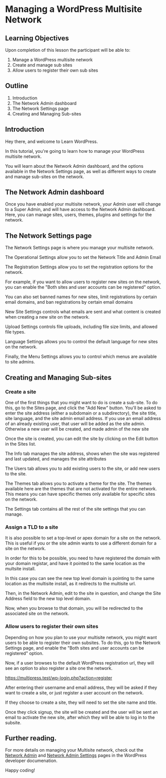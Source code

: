 # Managing a WordPress Multisite Network

## Learning Objectives

Upon completion of this lesson the participant will be able to:

1. Manage a WordPress multisite network
2. Create and manage sub sites
3. Allow users to register their own sub sites

## Outline

1. Introduction
2. The Network Admin dashboard
3. The Network Settings page
4. Creating and Managing Sub-sites

## Introduction

Hey there, and welcome to Learn WordPress.

In this tutorial, you're going to learn how to manage your WordPress multisite network. 

You will learn about the Network Admin dashboard, and the options available in the Network Settings page, as well as different ways to create and manage sub-sites on the network. 

## The Network Admin dashboard

Once you have enabled your multisite network, your Admin user will change to a Super Admin, and will have access to the Network Admin dashboard. Here, you can manage sites, users, themes, plugins and settings for the network. 

## The Network Settings page

The Network Settings page is where you manage your multisite network. 

The Operational Settings allow you to set the Network Title and Admin Email

The Registration Settings allow you to set the registration options for the network.

For example, if you want to allow users to register new sites on the network, you can enable the "Both sites and user accounts can be registered" option.

You can also set banned names for new sites, limit registrations by certain email domains, and ban registrations by certain email domains

New Site Settings controls what emails are sent and what content is created when creating a new site on the network. 

Upload Settings controls file uploads, including file size limits, and allowed file types.

Language Settings allows you to control the default language for new sites on the network.

Finally, the Menu Settings allows you to control which menus are available to site admins.

## Creating and Managing Sub-sites

### Create a site

One of the first things that you might want to do is create a sub-site. To do this, go to the Sites page, and click the "Add New" button. You'll be asked to enter the site address (either a subdomain or a subdirectory), the site title, site language, and the site admin email address. If you use an email address of an already existing user, that user will be added as the site admin. Otherwise a new user will be created, and made admin of the new site

Once the site is created, you can edit the site by clicking on the Edit button in the Sites list.

The Info tab manages the site address, shows when the site was registered and last updated, and manages the site attributes

The Users tab allows you to add existing users to the site, or add new users to the site.

The Themes tab allows you to activate a theme for the site. The themes available here are the themes that are not activated for the entire network. This means you can have specific themes only available for specific sites on the network.

The Settings tab contains all the rest of the site settings that you can manage.

### Assign a TLD to a site

It is also possible to set a top-level or apex domain for a site on the network. This is useful if you or the site admin wants to use a different domain for a site on the network. 

In order for this to be possible, you need to have registered the domain with your domain registar, and have it pointed to the same location as the multsite install.  

In this case you can see the new top level domain is pointing to the same location as the multisite install, as it redirects to the multisite url. 

Then, in the Network Admin, edit to the site in question, and change the Site Address field to the new top level domain.  

Now, when you browse to that domain, you will be redirected to the associated site on the network.

### Allow users to register their own sites

Depending on how you plan to use your multisite network, you might want users to be able to register their own subsites. To do this, go to the Network Settings page, and enable the "Both sites and user accounts can be registered" option.

Now, if a user browses to the default WordPress registration url, they will see an option to also register a site one the network.

https://multipress.test/wp-login.php?action=register

After entering their username and email address, they will be asked if they want to create a site, or just register a user account on the network. 

If they choose to create a site, they will need to set the site name and title.

Once they click signup, the site will be created and the user will be sent an email to activate the new site, after which they will be able to log in to the subsite. 

## Further reading.

For more details on managing your Multisite network, check out the [Network Admin](https://wordpress.org/documentation/article/network-admin/) and [Network Admin Settings](https://wordpress.org/documentation/article/network-admin-settings-screen/) pages in the WordPress developer documenation.

Happy coding!
